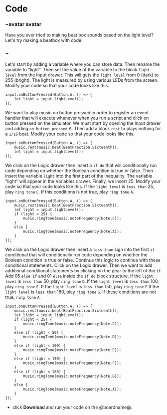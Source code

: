 # Code

### ~avatar avatar

Have you ever tried to making beat box sounds based on the light level? Let's try making a beatbox with code!

### ~

Let's start by adding a variable where you can store data. Then rename the variable to "light". Then set the value of the variable to the block `light level` from the Input drawer. This will gets the `light level` from 0 (dark) to 255 (bright). The light is measured by using various LEDs from the screen. Modify your code so that your code looks like this.


```blocks
input.onButtonPressed(Button.A, () => {
    let light = input.lightLevel();
});
```

We want to play music on button pressed in order to register an event handler that will execute whenever when you run a script and click on button pressed on the simulator. We must start by opening the Input drawer and adding `on button pressed` A. Then add a block `rest` to plays nothing for a `1/16` beat. Modify your code so that your code looks like this.


```blocks
input.onButtonPressed(Button.A, () => {
    music.rest(music.beat(BeatFraction.Sixteenth));
    let light = input.lightLevel();
});
```

We click on the Logic drawer then insert a `if do` that will conditionally run code depending on whether the Boolean condition is true or false. Then insert the variable `light` into the first part of the inequality. The variable "light" will appear in the Variables drawer. Finally, we insert 25. Modify your code so that your code looks like this. If the `light level` is `less than` 25, play `ring tone` `C`. If this conditions is not true, play `ring tone` `A`. 


```blocks
input.onButtonPressed(Button.A, () => {
    music.rest(music.beat(BeatFraction.Sixteenth));
    let light = input.lightLevel();
    if (light < 25) {
        music.ringTone(music.noteFrequency(Note.C));
    }
    else {
        music.ringTone(music.noteFrequency(Note.A));
    }
});
```


We click on the Logic drawer then insert a `less than` sign into the first `if` conditional that will conditionally run code depending on whether the Boolean condition is true or false. Continue this logic to continue with these conditional statements. Click on the Logic drawer. Then we want to add additional conditional statements by clicking on the gear to the left of the `if`. Add 05  `else if` and 01 `else` inside the `if do` block structure.  If the `light level` is `less than` 50, play `ring tone` ``D``. If the `light level` is `less than` 100, play `ring tone` ``E``. If the `light level` is `less than` 150, play `ring tone` ``F`` If the `light level` is `less than` 180, play `ring tone` ``G``. If these conditions are not true, `ring tone` ``A``.

```blocks
input.onButtonPressed(Button.A, () => {
    music.rest(music.beat(BeatFraction.Sixteenth));
    let light = input.lightLevel();
    if (light < 25) {
        music.ringTone(music.noteFrequency(Note.C));
    }
    else if (light < 50) {
        music.ringTone(music.noteFrequency(Note.D));
    }
    else if (light < 100) {
        music.ringTone(music.noteFrequency(Note.E));
    }
    else if (light < 150) {
        music.ringTone(music.noteFrequency(Note.F));
    }
    else if (light < 180) {
        music.ringTone(music.noteFrequency(Note.G));
    }
    else {
        music.ringTone(music.noteFrequency(Note.A));
    }
});
```

* click **Download** and run your code on the @boardname@.
